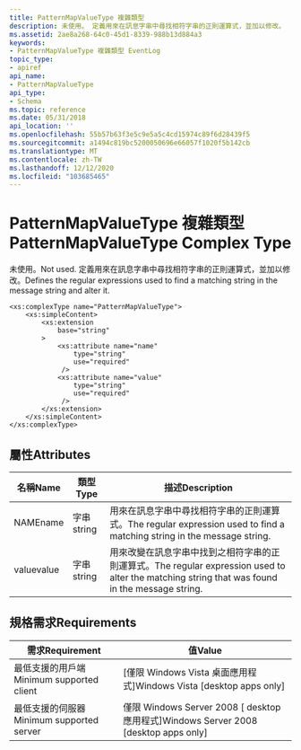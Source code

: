 ```yaml
---
title: PatternMapValueType 複雜類型
description: 未使用。 定義用來在訊息字串中尋找相符字串的正則運算式，並加以修改。
ms.assetid: 2ae8a268-64c0-45d1-8339-988b13d884a3
keywords:
- PatternMapValueType 複雜類型 EventLog
topic_type:
- apiref
api_name:
- PatternMapValueType
api_type:
- Schema
ms.topic: reference
ms.date: 05/31/2018
api_location: ''
ms.openlocfilehash: 55b57b63f3e5c9e5a5c4cd15974c89f6d28439f5
ms.sourcegitcommit: a1494c819bc5200050696e66057f1020f5b142cb
ms.translationtype: MT
ms.contentlocale: zh-TW
ms.lasthandoff: 12/12/2020
ms.locfileid: "103685465"
---
```

# <a name="patternmapvaluetype-complex-type"></a><span data-ttu-id="f70d5-105">PatternMapValueType 複雜類型</span><span class="sxs-lookup"><span data-stu-id="f70d5-105">PatternMapValueType Complex Type</span></span>

<span data-ttu-id="f70d5-106">未使用。</span><span class="sxs-lookup"><span data-stu-id="f70d5-106">Not used.</span></span> <span data-ttu-id="f70d5-107">定義用來在訊息字串中尋找相符字串的正則運算式，並加以修改。</span><span class="sxs-lookup"><span data-stu-id="f70d5-107">Defines the regular expressions used to find a matching string in the message string and alter it.</span></span>

``` syntax
<xs:complexType name="PatternMapValueType">
    <xs:simpleContent>
        <xs:extension
            base="string"
        >
            <xs:attribute name="name"
                type="string"
                use="required"
             />
            <xs:attribute name="value"
                type="string"
                use="required"
             />
        </xs:extension>
    </xs:simpleContent>
</xs:complexType>
```

## <a name="attributes"></a><span data-ttu-id="f70d5-108">屬性</span><span class="sxs-lookup"><span data-stu-id="f70d5-108">Attributes</span></span>



| <span data-ttu-id="f70d5-109">名稱</span><span class="sxs-lookup"><span data-stu-id="f70d5-109">Name</span></span>  | <span data-ttu-id="f70d5-110">類型</span><span class="sxs-lookup"><span data-stu-id="f70d5-110">Type</span></span>   | <span data-ttu-id="f70d5-111">描述</span><span class="sxs-lookup"><span data-stu-id="f70d5-111">Description</span></span>                                                                                               |
|-------|--------|-----------------------------------------------------------------------------------------------------------|
| <span data-ttu-id="f70d5-112">NAME</span><span class="sxs-lookup"><span data-stu-id="f70d5-112">name</span></span>  | <span data-ttu-id="f70d5-113">字串</span><span class="sxs-lookup"><span data-stu-id="f70d5-113">string</span></span> | <span data-ttu-id="f70d5-114">用來在訊息字串中尋找相符字串的正則運算式。</span><span class="sxs-lookup"><span data-stu-id="f70d5-114">The regular expression used to find a matching string in the message string.</span></span><br/>                   |
| <span data-ttu-id="f70d5-115">value</span><span class="sxs-lookup"><span data-stu-id="f70d5-115">value</span></span> | <span data-ttu-id="f70d5-116">字串</span><span class="sxs-lookup"><span data-stu-id="f70d5-116">string</span></span> | <span data-ttu-id="f70d5-117">用來改變在訊息字串中找到之相符字串的正則運算式。</span><span class="sxs-lookup"><span data-stu-id="f70d5-117">The regular expression used to alter the matching string that was found in the message string.</span></span><br/> |



## <a name="requirements"></a><span data-ttu-id="f70d5-118">規格需求</span><span class="sxs-lookup"><span data-stu-id="f70d5-118">Requirements</span></span>



| <span data-ttu-id="f70d5-119">需求</span><span class="sxs-lookup"><span data-stu-id="f70d5-119">Requirement</span></span> | <span data-ttu-id="f70d5-120">值</span><span class="sxs-lookup"><span data-stu-id="f70d5-120">Value</span></span> |
|-------------------------------------|------------------------------------------------------|
| <span data-ttu-id="f70d5-121">最低支援的用戶端</span><span class="sxs-lookup"><span data-stu-id="f70d5-121">Minimum supported client</span></span><br/> | <span data-ttu-id="f70d5-122">\[僅限 Windows Vista 桌面應用程式\]</span><span class="sxs-lookup"><span data-stu-id="f70d5-122">Windows Vista \[desktop apps only\]</span></span><br/>       |
| <span data-ttu-id="f70d5-123">最低支援的伺服器</span><span class="sxs-lookup"><span data-stu-id="f70d5-123">Minimum supported server</span></span><br/> | <span data-ttu-id="f70d5-124">僅限 Windows Server 2008 \[ desktop 應用程式\]</span><span class="sxs-lookup"><span data-stu-id="f70d5-124">Windows Server 2008 \[desktop apps only\]</span></span><br/> |



 

 





